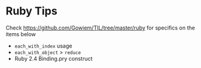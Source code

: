 # Ruby Tips

Check https://github.com/Gowiem/TIL/tree/master/ruby for specifics on the items below

- `each_with_index` usage
- `each_with_object` > `reduce`
- Ruby 2.4 Binding.pry construct
